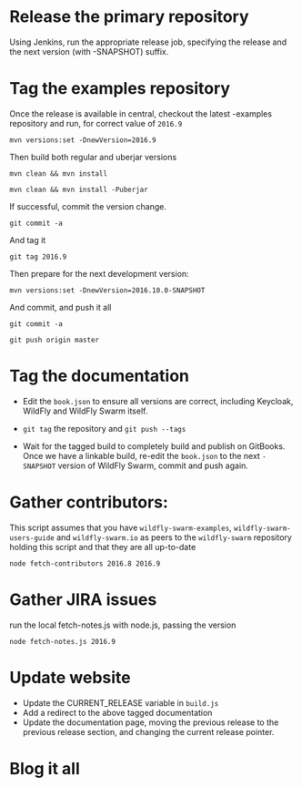 # Release the primary repository

Using Jenkins, run the appropriate release job, specifying 
the release and the next version (with -SNAPSHOT) suffix.

# Tag the examples repository

Once the release is available in central, checkout the
latest -examples repository and run, for correct value
of `2016.9`

    mvn versions:set -DnewVersion=2016.9

Then build both regular and uberjar versions

    mvn clean && mvn install 

    mvn clean && mvn install -Puberjar

If successful, commit the version change.

    git commit -a

And tag it

    git tag 2016.9

Then prepare for the next development version:

    mvn versions:set -DnewVersion=2016.10.0-SNAPSHOT

And commit, and push it all

    git commit -a

    git push origin master


# Tag the documentation

* Edit the `book.json` to ensure all versions are correct,
including Keycloak, WildFly and WildFly Swarm itself.

* `git tag` the repository and `git push --tags`

* Wait for the tagged build to completely build and publish
on GitBooks.  Once we have a linkable build, re-edit
the `book.json` to the next `-SNAPSHOT` version of
WildFly Swarm, commit and push again.

# Gather contributors:

This script assumes that you have `wildfly-swarm-examples`,
`wildfly-swarm-users-guide` and `wildfly-swarm.io` as peers
to the `wildfly-swarm` repository holding this script and that
they are all up-to-date

    node fetch-contributors 2016.8 2016.9

# Gather JIRA issues

run the local fetch-notes.js with node.js, passing the version

    node fetch-notes.js 2016.9

# Update website

* Update the CURRENT_RELEASE variable in `build.js`
* Add a redirect to the above tagged documentation
* Update the documentation page, moving the previous release to the
  previous release section, and changing the current release pointer.

# Blog it all


